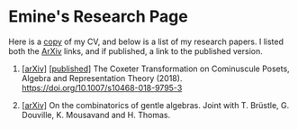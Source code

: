 # Emine's Research Page

Here is a [copy](Documents/emine-yildirim-cv.pdf) of my CV, and below is a list of my research papers. I listed both the [ArXiv](https://arxiv.org) links, 
and if published, a link to the published version.

1. [[arXiv]](https://arxiv.org/abs/1710.10632) [[published]](https://link.springer.com/article/10.1007/s10468-018-9795-3) 
   The Coxeter Transformation on Cominuscule Posets, Algebra and Representation Theory (2018). https://doi.org/10.1007/s10468-018-9795-3 

2. [[arXiv]](https://arxiv.org/abs/1707.07665) On the combinatorics of gentle algebras. Joint with T. Brüstle, G. Douville, K. Mousavand and H. Thomas.
